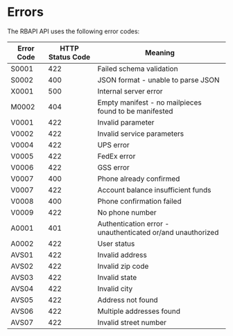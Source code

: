# Errors

The RBAPI API uses the following error codes:

Error Code | HTTP Status Code | Meaning
---------- | ---------------- | -------
S0001 | 422 | Failed schema validation
S0002 | 400 | JSON format - unable to parse JSON
X0001 | 500 | Internal server error
M0002 | 404 | Empty manifest - no mailpieces found to be manifested
V0001 | 422 | Invalid parameter
V0002 | 422 | Invalid service parameters
V0004 | 422 | UPS error
V0005 | 422 | FedEx error
V0006 | 422 | GSS error
V0007 | 400 | Phone already confirmed
V0007 | 422 | Account balance insufficient funds
V0008 | 400 | Phone confirmation failed
V0009 | 422 | No phone number
A0001 | 401 | Authentication error - unauthenticated or/and unauthorized
A0002 | 422 | User status
AVS01 | 422 | Invalid address
AVS02 | 422 | Invalid zip code
AVS03 | 422 | Invalid state
AVS04 | 422 | Invalid city
AVS05 | 422 | Address not found
AVS06 | 422 | Multiple addresses found
AVS07 | 422 | Invalid street number

